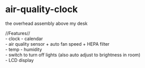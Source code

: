 # air-quality-clock
the overhead assembly above my desk

//Features//
</br> - clock - calendar
</br> - air quality sensor + auto fan speed + HEPA filter
</br> - temp - humidity
</br> - switch to turn off lights (also auto adjust to brightness in room)
</br> - LCD display
